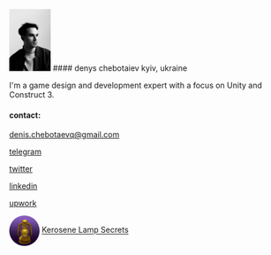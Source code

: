 <img src="img.jpeg" width="75" height="112">
#### denys chebotaiev
kyiv, ukraine

I'm a game design and development expert with a focus on Unity and Construct 3.

#### contact:

[denis.chebotaevq@gmail.com](mailto:denis.chebotaevq@gmail.com)

[telegram](https://t.me/MrVeato)

[twitter](https://twitter.com/MrVeato)

[linkedin](https://www.linkedin.com/in/mrveato/)

[upwork](https://www.upwork.com/freelancers/mrveato)

<div>
    <img class="circular--square" style="vertical-align: middle; border-radius: 50%;" src="Kerosene Lamp.png" width="55" height="55" alt="Kerosene Lamp Secrets">
    <a href="https://kerosenelampsecrets.com">
    Kerosene Lamp Secrets
    </a>
</div>

<br>

